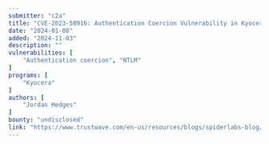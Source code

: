 ```yaml
---
submitter: "c2a"
title: "CVE-2023-50916: Authentication Coercion Vulnerability in Kyocera Device Manager"
date: "2024-01-08"
added: "2024-11-03"
description: ""
vulnerabilities: [
    "Authentication coercion", "NTLM"
]
programs: [
    "Kyocera"
]
authors: [
    "Jordan Hedges"
]
bounty: "undisclosed"
link: "https://www.trustwave.com/en-us/resources/blogs/spiderlabs-blog/cve-2023-50916-authentication-coercion-vulnerability-in-kyocera-device-manager/"
---
```





